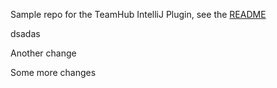 Sample repo for the TeamHub IntelliJ Plugin, see the [README](https://github.com/TeamHubApp/intellij-plugin/blob/master/README.md)

dsadas

Another change

Some more changes
